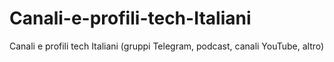 # Canali-e-profili-tech-Italiani
Canali e profili tech Italiani (gruppi Telegram, podcast, canali YouTube, altro)
